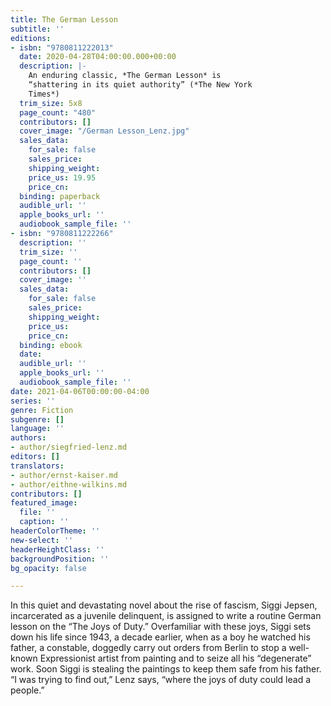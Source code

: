 ```yaml
---
title: The German Lesson
subtitle: ''
editions:
- isbn: "9780811222013"
  date: 2020-04-28T04:00:00.000+00:00
  description: |-
    An enduring classic, *The German Lesson* is
    “shattering in its quiet authority” (*The New York
    Times*)
  trim_size: 5x8
  page_count: "480"
  contributors: []
  cover_image: "/German Lesson_Lenz.jpg"
  sales_data:
    for_sale: false
    sales_price: 
    shipping_weight: 
    price_us: 19.95
    price_cn: 
  binding: paperback
  audible_url: ''
  apple_books_url: ''
  audiobook_sample_file: ''
- isbn: "9780811222266"
  description: ''
  trim_size: ''
  page_count: ''
  contributors: []
  cover_image: ''
  sales_data:
    for_sale: false
    sales_price: 
    shipping_weight: 
    price_us: 
    price_cn: 
  binding: ebook
  date: 
  audible_url: ''
  apple_books_url: ''
  audiobook_sample_file: ''
date: 2021-04-06T00:00:00-04:00
series: ''
genre: Fiction
subgenre: []
language: ''
authors:
- author/siegfried-lenz.md
editors: []
translators:
- author/ernst-kaiser.md
- author/eithne-wilkins.md
contributors: []
featured_image:
  file: ''
  caption: ''
headerColorTheme: ''
new-select: ''
headerHeightClass: ''
backgroundPosition: ''
bg_opacity: false

---
```

In this quiet and devastating novel about the rise of fascism, Siggi Jepsen, incarcerated as a juvenile delinquent, is assigned to write a routine German lesson on the “The Joys of Duty.” Overfamiliar with these joys, Siggi sets down his life since 1943, a decade earlier, when as a boy he watched his father, a constable, doggedly carry out orders from Berlin to stop a well-known Expressionist artist from painting and to seize all his “degenerate” work. Soon Siggi is stealing the paintings to keep them safe from his father. “I was trying to find out,” Lenz says, “where the joys of duty could lead a people.”